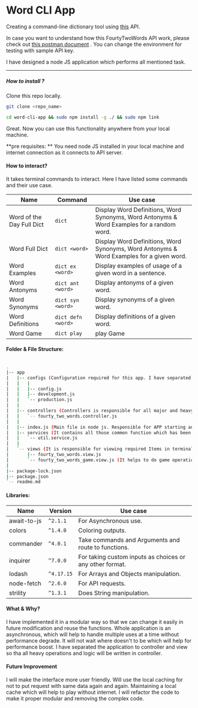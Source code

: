 # Word CLI App

Creating a command-line dictionary tool using [this](https://fourtytwowords.herokuapp.com/) API. 

In case you want to understand how this FourtyTwoWords API work, please check out [this postman document](https://documenter.getpostman.com/view/4572209/SW7c3T3T) . You can change the environment for testing with sample API key.

 
I have designed a node JS application which performs all mentioned task.

---
##### How to install ?

Clone this repo locally. 

```sh 
git clone <repo_name>
```

```sh
cd word-cli-app && sudo npm install -g ./ && sudo npm link
```

Great. Now you can use this functionality anywhere from your local machine.

**pre requisites: **
You need node JS installed in your local machine and internet connection as it connects to API server.

#### How to interact?

It takes terminal commands to interact. Here I have listed some commands and their use case.

|Name   |Command   |Use case |
|---|---|---|
| Word of the Day Full Dict | ```dict```  |  Display Word Definitions, Word Synonyms, Word Antonyms & Word Examples for a random word. |
| Word Full Dict | ```dict <word>```  |  Display Word Definitions, Word Synonyms, Word Antonyms & Word Examples for a given word. |
| Word Examples | ```dict ex <word>```  |  Display examples of usage of a given word in a sentence.  |
| Word Antonyms | ```dict ant <word>```  |  Display antonyms of a given word. |
| Word Synonyms | ```dict syn <word>```  |  Display synonyms of a given word. |
| Word Definitions | ```dict defn <word>```  |  Display definitions of a given word. |
| Word Game | ```dict play``` | play Game |


####  Folder & File Structure:

```sh

.
|-- app
|   |-- configs (Configuration required for this app. I have separated it to development and production, just to maintain different API access for different stage.)
|   |   |
|   |   |-- config.js
|   |   |-- development.js
|   |   `-- production.js
|   |   
|   |-- controllers (Controllers is responsible for all major and heavy operation. It performs all API calls and also perform error handling.)
|   |   `-- fourty_two_words.controller.js
|   |
|   |-- index.js (Main file in node js. Responsible for APP starting and interacting different function based on different commands and arguments.)
|   |-- services (It contains all those common function which has been used across different files.)
|   |   `-- util.service.js
|   |
|   `-- views (It is responsible for viewing required Items in terminal. )
|       |-- fourty_two_words.view.js
|       `-- fourty_two_words_game.view.js (It helps to do game operation. )
|
|-- package-lock.json
|-- package.json
`-- readme.md


```

#### Libraries:

| Name  | Version | Use case|
|---|---|---|
| await-to-js | ```^2.1.1```  | For Asynchronous use.  |
| colors | ```^1.4.0```  | Coloring outputs.  |
| commander | ```^4.0.1```  | Take commands and Arguments and route to functions. |
| inquirer | ```^7.0.0```  | For taking custom inputs as choices or any other format.  |
| lodash | ```^4.17.15```  | For Arrays and Objects manipulation. |
| node-fetch | ```^2.6.0```  | For API requests.  |
| strility | ```^1.3.1```  | Does String manipulation.  |


#### What & Why?

I have implemented it in a modular way so that we can change it easily in future modification and reuse the functions. Whole application is an asynchronous, which will help to handle multiple uses at a time without performance degrade. It will not wait where doesn't to be which will help for performance boost. I have separated the application to controller and view so tha all heavy operations and logic will be written in controller.


#### Future Improvement

I will make the interface more user friendly. Will use the local caching for not to put request with same data again and again. Maintaining a local cache which will help to play without internet. I will refactor the code to make it proper modular and removing the complex code.
